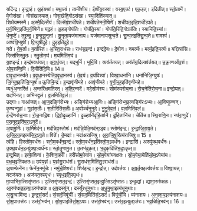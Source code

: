 

  
यदि॑न्द्र। इ॒न्द्रा॒हं। अ॒हंयथा॑। यथा॒त्वं। त्वमी॑शीय। ईशी॑य॒वस्वः॑। वस्व॒एकः॑। एक॒इत्। इदितीत्॥ स्तो॒तामे॑। मे॒गोस॑खा। गोस॑खास्यात्। गोस॒खेति॒गोऽस॑खा। स्या॒दिति॑स्यात्॥  
शिक्षे॑यम्मस्मै। अ॒स्मै॒दित्से॑यं। दित्से॑यं॒शची॑पते। शची॑पतेमनी॒षिणॆ॑। शची॑पत॒इति॒शची॑ऽपते। म॒नी॒षिण॒इति॑म॒नी॒षिणे॑॥ यद॒हं। अ॒हङ्गोप॑तिः। गोप॑ति॒स्यां। गोप॑ति॒रिति॒गोऽप॑तिः। स्यामिति॒स्यां॥  
धे॒नुष्टे॑। त॒इ॒न्द्र॒। इ॒न्द्र॒सू॒नृता॑। सू॒नृता॒यज॑मानाय। यज॑मानायसुन्व॒ते। सु॒न्व॒तइति॑सु॒न्व॒ते॥ गामश्वं॑। अश्वं॑पि॒प्युषी॑। पि॒प्युषी॑दुहे। दु॒ह॒इति॑दुहे॥  
नते॑। ते॒व॒र्ता। व॒र्तास्ति॑। अ॒स्ति॒राध॑सः। राध॑स॒इन्द्र॑। इन्द्र॑दे॒वः। दे॒वोन। नमर्त्यः॑। मर्त्य॒इति॒मर्त्यः॑॥ यद्दित्स॑सि। दित्स॑सिस्तु॒तः। स्तु॒तोम॒घं। म॒घमिति॑म॒घं॥  
य॒ज्ञइन्द्रं॑। इन्द्र॑मवर्धयत्। अ॒व॒र्ध॒यत्। यद्भूमिं॑। भूमिं॒वि। व्यव॑र्ततयत्। अव॑र्तय॒दित्यव॑र्तयत्॥ च॒क्रा॒णओ॑प॒शं। ओ॒प॒शन्दि॒वि। दि॒वीति॑दि॒वि॥ 14॥  
वा॒वृ॒धा॒नस्य॑ते। व॒वृ॒धा॒नस्येति॑व॒वृ॒धा॒नस्य॑। ते॒व॒यं। व॒यंविश्वा॑। विश्वा॒धना॑नि। धना॑निजि॒ग्युषः॑। जि॒ग्युष॒इति॑जि॒ग्युषः॑॥ ऊ॒तिमि॒न्द्र। इ॒न्द्रावृ॑णीमहे। आवृ॑णीमहे। वृ॒णी॒म॒ह॒इति॑वृणीमहे॥  
व्य१॒॑अ॒न्तरि॑क्षं। अ॒न्तरि॑क्षमतिरत्। अ॒ति॒र॒न्मदे॑। मदे॒सोम॑स्य। सोम॑स्यरोच॒ना। रो॒च॒नेति॑रो॒च॒ना॥ इन्द्रो॒यत्। यदभि॑नत्। अभि॑नद्व॒लं। व॒लमिति॑व॒लं॥  
उद्गाः। गाआ॑जत्। आ॒ज॒दङ्गि॑रोभ्यः। अङ्गि॑रोभ्यआ॒विः। अङ्गि॑रोभ्य॒इत्यङ्गि॑रःऽभ्यः। आ॒विष्कृ॒ण्वन्। कृ॒ण्वन्गुहा॑। गुहा॑स॒तीः। स॒तीरिति॑स॒तीः॥ अ॒र्वाञ्चं॑नुनुदे। नु॒नु॒दे॒व॒लं। व॒लमिति॑व॒लं॥  
इन्द्रे॑णरोच॒नाः। रो॒च॒नादि॒वः। दि॒वो॒दृ॒ळ्हानि॑। दृ॒ळ्हानि॑दृंहि॒तानि॑। दृं॒हितानि॑च। चेति॑च॥ स्थि॒राणि॒न। नप॑रा॒णुदे॑। प॒रा॒नुद॒इति॑प॒रा॒ऽनुदे॑॥  
अ॒पामू॒र्मिः। ऊ॒र्मिर्मद॑न्। मद॑न्निव॒स्तोमः॑। मद॑न्नि॒वेति॒मद॑न्ऽइव। स्तोम॑इन्द्र। इ॒न्द्रा॒जि॒रा॒य॒ते। अ॒जि॒र॒य॒तइत्य॑जि॒र॒ऽय॒ते॥ विते॑। ते॒मदाः॑। मदा॑अराजिषु। अ॒रा॒जि॒षु॒रित्य॑राजिषुः॥ 15 ॥  
त्वंहि। हिस्तो॑म॒वर्ध॑नः। स्तो॒म॒वर्ध॑न॒इन्द्र॑। स्तो॒म॒वर्ध॑न॒इति॑स्तो॒म॒ऽवर्ध॑नः। इन्द्रासि॑। अस्यु॑क्थ॒वर्ध॑नः। उ॒क्थ॒वर्ध॑न॒इत्यु॑क्थ॒ऽवर्ध॑नः॥ स्तो॒तॄ॒॒णामु॒त। उ॒तभ॑द्र॒कृत्। भ॒द्र॒कृदिति॑भ॒द्र॒ऽकृत्॥  
इन्द्र॒मित्। इत्के॒शिना॑। के॒शिना॒हरी॑। हरी॑सोम॒पेया॑य। सो॒म॒पेया॑यवक्षतः। सो॒म॒पेया॒येति॑सो॒म॒ऽपेया॑य। व॒क्ष॒थ॒इति॑वक्षतः॥ उप॑य॒ज्ञं। य॒ज्ञंसु॒राध॑सं। सु॒राध॑स॒मिति॑सु॒ऽराध॑सं॥  
अ॒पाम्फेने॑न। फेने॑न॒नमु॑चेः। नमु॑चे॒श्शिरः॑। शिर॑इन्द्र। इ॒न्द्रोत्। उद॑वर्तयः। अ॒व॒र्त॒यइत्य॑वर्तयः॥ विश्वा॒यत्। यदज॑यतः। अज॑यत॒स्स्पृधः॑। स्पृध॒इति॒स्पृधः॑॥  
मा॒याभि॑रु॒त्सिसृ॑प्सतः। उ॒त्सिसृ॑प्सत॒इन्द्र॑। उ॒त्सिसृ॑प्सत॒इत्यु॒त्सिऽसृ॑प्सतः। इन्द्र॒द्यां। द्यामा॒रुरु॑क्षतः। आ॒रुरु॑क्षत॒इत्या॒ऽरुरु॑क्षतः॥ अ॒व॒दस्यू॑न्। दस्यूँ॑रधूनुथाः। अ॒धू॒नु॒था॒इत्य॑धूनुथाः॥  
अ॒सु॒न्वामि॑न्द्र। इ॒न्द्र॒सं॒सदं॑। सं॒सदं॒विषू॑चीं। सं॒सद॒मिति॑सं॒ऽसदं॑। विषू॑चीं॒वि। व्य॑नाशयः। अ॒ना॒श॒य॒इत्य॑नाशयः॥ सो॒म॒पाउत्त॑रः। उत्त॑रो॒भव॑न्। सो॒म॒पाइति॑सो॒म॒ऽपाः। उत्त॑रो॒भव॑न्। उत्त॑र॒इत्युत्ऽत॑रः। भव॒न्निति॒भव॑न्॥ 16 ॥  
